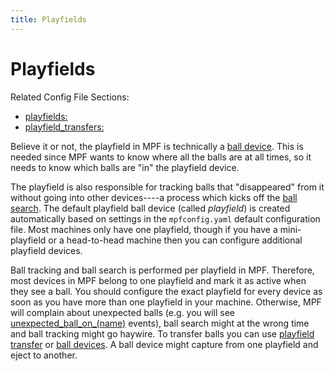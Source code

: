 ```yaml
---
title: Playfields
---
```


# Playfields


Related Config File Sections:

* [playfields:](../../config/playfields.md)
* [playfield_transfers:](../../config/playfield_transfers.md)

Believe it or not, the playfield in MPF is technically a
[ball device](../ball_devices/index.md).
This is needed since MPF wants to know where all the balls are at all
times, so it needs to know which balls are "in" the playfield device.

The playfield is also responsible for tracking balls that
"disappeared" from it without going into other devices----a process
which kicks off the
[ball search](../../game_logic/ball_search/index.md). The default playfield ball device (called *playfield*) is
created automatically based on settings in the `mpfconfig.yaml` default
configuration file. Most machines only have one playfield, though if you
have a mini-playfield or a head-to-head machine then you can configure
additional playfield devices.

Ball tracking and ball search is performed per playfield in MPF.
Therefore, most devices in MPF belong to one playfield and mark it as
active when they see a ball. You should configure the exact playfield
for every device as soon as you have more than one playfield in your
machine. Otherwise, MPF will complain about unexpected balls (e.g. you
will see [unexpected_ball_on_(name)](../../events/unexpected_ball_on_playfield.md) events), ball search might at the wrong time and ball
tracking might go haywire. To transfer balls you can use
[playfield transfer](playfield_transfer.md)
or [ball devices](../ball_devices/index.md). A ball device might capture from one playfield and eject to
another.
